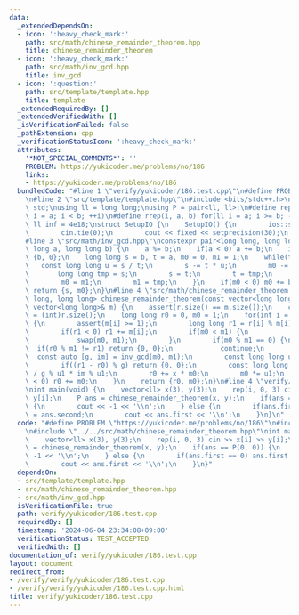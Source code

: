 ```yaml
---
data:
  _extendedDependsOn:
  - icon: ':heavy_check_mark:'
    path: src/math/chinese_remainder_theorem.hpp
    title: chinese_remainder_theorem
  - icon: ':heavy_check_mark:'
    path: src/math/inv_gcd.hpp
    title: inv_gcd
  - icon: ':question:'
    path: src/template/template.hpp
    title: template
  _extendedRequiredBy: []
  _extendedVerifiedWith: []
  _isVerificationFailed: false
  _pathExtension: cpp
  _verificationStatusIcon: ':heavy_check_mark:'
  attributes:
    '*NOT_SPECIAL_COMMENTS*': ''
    PROBLEM: https://yukicoder.me/problems/no/186
    links:
    - https://yukicoder.me/problems/no/186
  bundledCode: "#line 1 \"verify/yukicoder/186.test.cpp\"\n#define PROBLEM \"https://yukicoder.me/problems/no/186\"\
    \n#line 2 \"src/template/template.hpp\"\n#include <bits/stdc++.h>\nusing namespace\
    \ std;\nusing ll = long long;\nusing P = pair<ll, ll>;\n#define rep(i, a, b) for(ll\
    \ i = a; i < b; ++i)\n#define rrep(i, a, b) for(ll i = a; i >= b; --i)\nconstexpr\
    \ ll inf = 4e18;\nstruct SetupIO {\n    SetupIO() {\n        ios::sync_with_stdio(0);\n\
    \        cin.tie(0);\n        cout << fixed << setprecision(30);\n    }\n} setup_io;\n\
    #line 3 \"src/math/inv_gcd.hpp\"\nconstexpr pair<long long, long long> inv_gcd(long\
    \ long a, long long b) {\n    a %= b;\n    if(a < 0) a += b;\n    if(a == 0) return\
    \ {b, 0};\n    long long s = b, t = a, m0 = 0, m1 = 1;\n    while(t) {\n     \
    \   const long long u = s / t;\n        s -= t * u;\n        m0 -= m1 * u;\n \
    \       long long tmp = s;\n        s = t;\n        t = tmp;\n        tmp = m0;\n\
    \        m0 = m1;\n        m1 = tmp;\n    }\n    if(m0 < 0) m0 += b / s;\n   \
    \ return {s, m0};\n}\n#line 4 \"src/math/chinese_remainder_theorem.hpp\"\npair<long\
    \ long, long long> chinese_remainder_theorem(const vector<long long>& r, const\
    \ vector<long long>& m) {\n    assert(r.size() == m.size());\n    const int n\
    \ = (int)r.size();\n    long long r0 = 0, m0 = 1;\n    for(int i = 0; i < n; ++i)\
    \ {\n        assert(m[i] >= 1);\n        long long r1 = r[i] % m[i], m1 = m[i];\n\
    \        if(r1 < 0) r1 += m[i];\n        if(m0 < m1) {\n            swap(r0, r1);\n\
    \            swap(m0, m1);\n        }\n        if(m0 % m1 == 0) {\n          \
    \  if(r0 % m1 != r1) return {0, 0};\n            continue;\n        }\n      \
    \  const auto [g, im] = inv_gcd(m0, m1);\n        const long long u1 = m1 / g;\n\
    \        if((r1 - r0) % g) return {0, 0};\n        const long long x = (r1 - r0)\
    \ / g % u1 * im % u1;\n        r0 += x * m0;\n        m0 *= u1;\n        if(r0\
    \ < 0) r0 += m0;\n    }\n    return {r0, m0};\n}\n#line 4 \"verify/yukicoder/186.test.cpp\"\
    \nint main(void) {\n    vector<ll> x(3), y(3);\n    rep(i, 0, 3) cin >> x[i] >>\
    \ y[i];\n    P ans = chinese_remainder_theorem(x, y);\n    if(ans == P(0, 0))\
    \ {\n        cout << -1 << '\\n';\n    } else {\n        if(ans.first == 0) ans.first\
    \ = ans.second;\n        cout << ans.first << '\\n';\n    }\n}\n"
  code: "#define PROBLEM \"https://yukicoder.me/problems/no/186\"\n#include \"../../src/template/template.hpp\"\
    \n#include \"../../src/math/chinese_remainder_theorem.hpp\"\nint main(void) {\n\
    \    vector<ll> x(3), y(3);\n    rep(i, 0, 3) cin >> x[i] >> y[i];\n    P ans\
    \ = chinese_remainder_theorem(x, y);\n    if(ans == P(0, 0)) {\n        cout <<\
    \ -1 << '\\n';\n    } else {\n        if(ans.first == 0) ans.first = ans.second;\n\
    \        cout << ans.first << '\\n';\n    }\n}"
  dependsOn:
  - src/template/template.hpp
  - src/math/chinese_remainder_theorem.hpp
  - src/math/inv_gcd.hpp
  isVerificationFile: true
  path: verify/yukicoder/186.test.cpp
  requiredBy: []
  timestamp: '2024-06-04 23:34:08+09:00'
  verificationStatus: TEST_ACCEPTED
  verifiedWith: []
documentation_of: verify/yukicoder/186.test.cpp
layout: document
redirect_from:
- /verify/verify/yukicoder/186.test.cpp
- /verify/verify/yukicoder/186.test.cpp.html
title: verify/yukicoder/186.test.cpp
---
```

